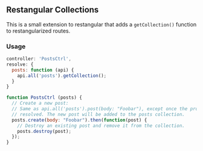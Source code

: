 ## Restangular Collections

This is a small extension to restangular that adds a `getCollection()` function
to restangularized routes.

### Usage

```js
controller: 'PostsCtrl',
resolve: {
  posts: function (api) {
    api.all('posts').getCollection();
  }
}
```

```js
function PostsCtrl (posts) {
  // Create a new post:
  // Same as api.all('posts').post(body: "Foobar"), except once the promise is
  // resolved. The new post will be added to the posts collection.
  posts.create(body: "Foobar").then(function(post) {
    // Destroy an existing post and remove it from the collection.
    posts.destroy(post);
  });
}
```
